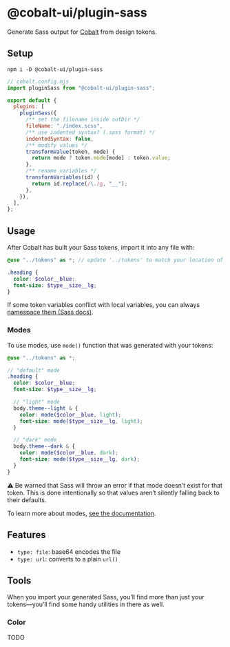 # @cobalt-ui/plugin-sass

Generate Sass output for [Cobalt](https://cobalt-ui.pages.dev) from design tokens.

## Setup

```
npm i -D @cobalt-ui/plugin-sass
```

```js
// cobalt.config.mjs
import pluginSass from "@cobalt-ui/plugin-sass";

export default {
  plugins: [
    pluginSass({
      /** set the filename inside outDir */
      fileName: "./index.scss",
      /** use indented syntax? (.sass format) */
      indentedSyntax: false,
      /** modify values */
      transformValue(token, mode) {
        return mode ? token.mode[mode] : token.value;
      },
      /** rename variables */
      transformVariables(id) {
        return id.replace(/\./g, "__");
      },
    }),
  ],
};
```

## Usage

After Cobalt has built your Sass tokens, import it into any file with:

```scss
@use "../tokens" as *; // update '../tokens' to match your location of tokens/index.scss

.heading {
  color: $color__blue;
  font-size: $type__size__lg;
}
```

If some token variables conflict with local variables, you can always [namespace them (Sass docs)](https://sass-lang.com/documentation/at-rules/use#choosing-a-namespace).

### Modes

To use modes, use `mode()` function that was generated with your tokens:

```scss
@use "../tokens" as *;

// "default" mode
.heading {
  color: $color__blue;
  font-size: $type__size__lg;

  // "light" mode
  body.theme--light & {
    color: mode($color__blue, light);
    font-size: mode($type__size__lg, light);
  }

  // "dark" mode
  body.theme--dark & {
    color: mode($color__blue, dark);
    font-size: mode($type__size__lg, dark);
  }
}
```

⚠️ Be warned that Sass will throw an error if that mode doesn’t exist for that token. This is done intentionally so that values aren’t silently falling back to their defaults.

To learn more about modes, [see the documentation](https://cobalt-ui.pages.dev/docs/modes).

## Features

- `type: file`: base64 encodes the file
- `type: url`: converts to a plain `url()`

## Tools

When you import your generated Sass, you’ll find more than just your tokens—you’ll find some handy utilities in there as well.

### Color

TODO
